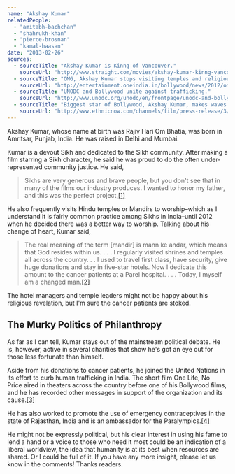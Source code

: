 ```yaml
---
name: "Akshay Kumar"
relatedPeople:
  - "amitabh-bachchan"
  - "shahrukh-khan"
  - "pierce-brosnan"
  - "kamal-haasan"
date: "2013-02-26"
sources:
  - sourceTitle: "Akshay Kumar is Kinng of Vancouver."
    sourceUrl: "http://www.straight.com/movies/akshay-kumar-kinng-vancouver"
  - sourceTitle: "OMG, Akshay Kumar stops visiting temples and religious places!"
    sourceUrl: "http://entertainment.oneindia.in/bollywood/news/2012/omg-akshay-kumar-stop-visiting-temples-religious-places-099723.html"
  - sourceTitle: "UNODC and Bollywood unite against trafficking."
    sourceUrl: "http://www.unodc.org/unodc/en/frontpage/unodc-and-bollywood-unite-against-trafficking.html"
  - sourceTitle: "Biggest star of Bollywood, Akshay Kumar, makes waves across international box offices."
    sourceUrl: "http://www.ethnicnow.com/channels/film/press-release/3/1843/biggest-star-of-bollywood-akshay-kumar-makes-waves-across-international-box-offices.html"
---
```


Akshay Kumar, whose name at birth was Rajiv Hari Om Bhatia, was born in Amritsar, Punjab, India. He was raised in Delhi and Mumbai.

Kumar is a devout Sikh and dedicated to the Sikh community. After making a film starring a Sikh character, he said he was proud to do the often under-represented community justice. He said,

>Sikhs are very generous and brave people, but you don't see that in many of the films our industry produces. I wanted to honor my father, and this was the perfect project.<a class="source-citation" href="#http://www.straight.com/movies/akshay-kumar-kinng-vancouver" title="Akshay Kumar is Kinng of Vancouver.">[1]</a>

He also frequently visits Hindu temples or Mandirs to worship–which as I understand it is fairly common practice among Sikhs in India–until 2012 when he decided there was a better way to worship. Talking about his change of heart, Kumar said,

>The real meaning of the term [mandir] is mann ke andar, which means that God resides within us. . . . I regularly visited shrines and temples all across the country. . . I used to travel first class, have security, give huge donations and stay in five-star hotels. Now I dedicate this amount to the cancer patients at a Parel hospital. . . . Today, I myself am a changed man.<a class="source-citation" href="#http://entertainment.oneindia.in/bollywood/news/2012/omg-akshay-kumar-stop-visiting-temples-religious-places-099723.html" title="OMG, Akshay Kumar stops visiting temples and religious places!">[2]</a>

The hotel managers and temple leaders might not be happy about his religious revelation, but I'm sure the cancer patients are stoked.


## The Murky Politics of Philanthropy

As far as I can tell, Kumar stays out of the mainstream political debate. He is, however, active in several charities that show he's got an eye out for those less fortunate than himself.

Aside from his donations to cancer patients, he joined the United Nations in its effort to curb human trafficking in India. The short film One Life, No Price aired in theaters across the country before one of his Bollywood films, and he has recorded other messages in support of the organization and its cause.<a class="source-citation" href="#http://www.unodc.org/unodc/en/frontpage/unodc-and-bollywood-unite-against-trafficking.html" title="UNODC and Bollywood unite against trafficking.">[3]</a>

He has also worked to promote the use of emergency contraceptives in the state of Rajasthan, India and is an ambassador for the Paralympics.<a class="source-citation" href="#http://www.ethnicnow.com/channels/film/press-release/3/1843/biggest-star-of-bollywood-akshay-kumar-makes-waves-across-international-box-offices.html" title="Biggest star of Bollywood, Akshay Kumar, makes waves across international box offices.">[4]</a>

He might not be expressly political, but his clear interest in using his fame to lend a hand or a voice to those who need it most could be an indication of a liberal worldview, the idea that humanity is at its best when resources are shared. Or I could be full of it. If you have any more insight, please let us know in the comments! Thanks readers.